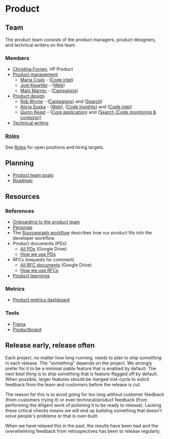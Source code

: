 # Product

## Team

The product team consists of the product managers, product designers, and technical writers on the team.

### Members

- [Christina Forney](../../../company/team/index.md#christina-forney-she-her), VP Product
- [Product management](product_management/index.md)
  - [María Craig](../../../company/team/index.md#maría-craig-she-her) - ([Code intel](../engineering/code-intelligence/index.md))
  - [Joel Kwartler](../../../company/team/index.md#joel-kwartler-he-him) - ([Web](../engineering/web/index.md))
  - [Malo Marrec](../../../company/team/index.md#malo-marrec-he-him) - ([Campaigns](../engineering/campaigns/index.md))
- [Product design](design/index.md)
  - [Rob Rhyne](../../../company/team/index.md#rob-rhyne) - ([Campaigns](../engineering/campaigns/index.md)) and ([Search](../engineering/search/index.md))
  - [Alicja Suska](../../../company/team/index.md#alicja-suska-she-her) - ([Web](../engineering/web/index.md)), ([Code Insights](../engineering/code-insights/index.md)) and ([Code intel](../engineering/code-intelligence/index.md))
  - [Quinn Keast](../../../company/team/index.md#quinn-keast-he-him) - ([Core application](../engineering/core-application/index.md)) and ([Search (Code monitoring & contexts)](../engineering/search/index.md))
- [Technical writing](technical_writing/index.md)

### [Roles](roles/index.md)

See [Roles](roles/index.md) for open positions and hiring targets.

## Planning

- [Product team goals](goals.md)
- [Roadmap](roadmap.md)

## Resources

### References

- [Onboarding to the product team](./onboarding/index.md)
- [Personas](../marketing/personas.md)
- The [Sourcegraph workflow](../../workflow/index.md) describes how our product fits into the developer workflow.
- Product documents (PDs)
  - [All PDs](https://drive.google.com/drive/folders/1UbuN9izpTj7ppJiduKI5tid8GEFuAiEx) (Google Drive)
  - [How we use PDs](product_documents.md)
- RFCs (requests for comment)
  - [All RFC documents](https://drive.google.com/drive/folders/1zP3FxdDlcSQGC1qvM9lHZRaHH4I9Jwwa) (Google Drive)
  - [How we use RFCs](../communication/rfcs/index.md)
- [Product learnings](product_learning.md)

### Metrics

- [Product metrics dashboard](https://sourcegraph.looker.com/dashboards/127)

### Tools

- [Figma](https://www.figma.com/files/team/438792081639669302/Sourcegraph)
- [Productboard](https://sourcegraph.productboard.com/)

## Release early, release often

Each project, no matter how long-running, needs to plan to ship _something_ in each release. The "something" depends on the project. We strongly prefer for it to be a minimal viable feature that is enabled by default. The next best thing is to ship something that is feature-flagged off by default. When possible, larger features should be merged mid-cycle to solicit feedback from the team and customers before the release is cut.

The reason for this is to avoid going for too long without customer feedback (from customers trying it) or even technical/product feedback (from performing the diligent work of polishing it to be ready to release). Lacking these critical checks means we will end up building something that doesn't solve people's problems or that is over-built.

When we have relaxed this in the past, the results have been bad and the overwhelming feedback from retrospectives has been to release regularly.
